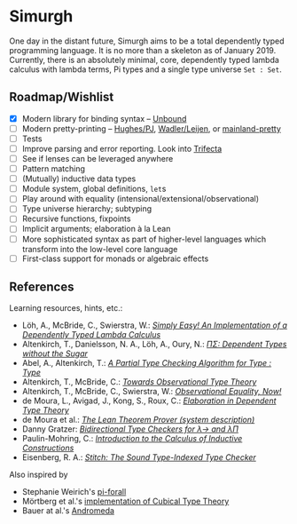 # Simurgh

One day in the distant future, Simurgh aims to be a total dependently typed
programming language. It is no more than a skeleton as of January 2019. Currently,
there is an absolutely minimal, core, dependently typed lambda calculus with lambda
terms, Pi types and a single type universe `Set : Set`.

## Roadmap/Wishlist

- [x] Modern library for binding syntax – [Unbound](https://hackage.haskell.org/package/unbound-generics)
- [ ] Modern pretty-printing – [Hughes/PJ](https://hackage.haskell.org/package/pretty),
  [Wadler/Leijen](https://hackage.haskell.org/package/ansi-wl-pprint),
  or [mainland-pretty](https://hackage.haskell.org/package/mainland-pretty)
- [ ] Tests
- [ ] Improve parsing and error reporting. Look into
  [Trifecta](https://hackage.haskell.org/package/trifecta)
- [ ] See if lenses can be leveraged anywhere
- [ ] Pattern matching
- [ ] \(Mutually) inductive data types
- [ ] Module system, global definitions, `let`s
- [ ] Play around with equality (intensional/extensional/observational)
- [ ] Type universe hierarchy; subtyping
- [ ] Recursive functions, fixpoints
- [ ] Implicit arguments; elaboration à la Lean
- [ ] More sophisticated syntax as part of higher-level languages which transform
  into the low-level core language
- [ ] First-class support for monads or algebraic effects

## References

Learning resources, hints, etc.:

-   Löh, A\., McBride, C., Swierstra, W.: [_Simply Easy! An Implementation of a Dependently Typed Lambda Calculus_](http://strictlypositive.org/Easy.pdf)
-   Altenkirch, T\., Danielsson, N. A., Löh, A., Oury, N.: [_ΠΣ: Dependent Types without the Sugar_](http://www.cs.nott.ac.uk/~psztxa/publ/pisigma-new.pdf)
-   Abel, A\., Altenkirch, T.: [_A Partial Type Checking Algorithm for Type : Type_](http://www.cs.nott.ac.uk/~psztxa/publ/msfp08.pdf)
-   Altenkirch, T\., McBride, C.: [_Towards Observational Type Theory_](http://strictlypositive.org/ott.pdf)
-   Altenkirch, T\., McBride, C., Swierstra, W.: [_Observational Equality, Now!_](http://www.cs.nott.ac.uk/~psztxa/publ/obseqnow.pdf)
-   de Moura, L\., Avigad, J., Kong, S., Roux, C.: [_Elaboration in Dependent Type Theory_](http://www.contrib.andrew.cmu.edu/~avigad/Papers/constr.pdf)
-   de Moura et al\.: [_The Lean Theorem Prover (system description)_](https://leanprover.github.io/papers/system.pdf)
-   Danny Gratzer: [_Bidirectional Type Checkers for λ→ and λΠ_](https://jozefg.bitbucket.io/posts/2014-11-22-bidir.html)
-   Paulin-Mohring, C\.: [_Introduction to the Calculus of Inductive Constructions_](https://hal.inria.fr/hal-01094195/)
-   Eisenberg, R\. A.: [_Stitch: The Sound Type-Indexed Type Checker_](https://cs.brynmawr.edu/~rae/papers/2018/stitch/stitch.pdf)

Also inspired by

-   Stephanie Weirich's [pi-forall](https://github.com/sweirich/pi-forall)
-   Mörtberg et al.'s [implementation of Cubical Type Theory](https://github.com/mortberg/cubicaltt)
-   Bauer at al.'s [Andromeda](https://andromedans.github.io/andromeda/)

